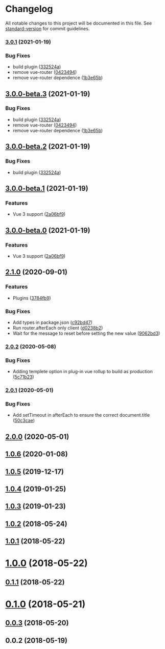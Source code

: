 # Changelog

All notable changes to this project will be documented in this file. See [standard-version](https://github.com/conventional-changelog/standard-version) for commit guidelines.

### [3.0.1](https://github.com/vue-a11y/vue-announcer/compare/v3.0.0-beta.1...v3.0.1) (2021-01-19)


### Bug Fixes

* build plugin ([332524a](https://github.com/vue-a11y/vue-announcer/commit/332524a1f2d97ac304673ef976006f0330a4619b))
* remove vue-router ([0423494](https://github.com/vue-a11y/vue-announcer/commit/042349491bfe5179626074f6e68adeec75f2d9af))
* remove vue-router dependence ([1b3e65b](https://github.com/vue-a11y/vue-announcer/commit/1b3e65b3019d26cee0c1d822831f59cadcb155b9))

## [3.0.0-beta.3](https://github.com/vue-a11y/vue-announcer/compare/v3.0.0-beta.1...v3.0.0-beta.3) (2021-01-19)


### Bug Fixes

* build plugin ([332524a](https://github.com/vue-a11y/vue-announcer/commit/332524a1f2d97ac304673ef976006f0330a4619b))
* remove vue-router ([0423494](https://github.com/vue-a11y/vue-announcer/commit/042349491bfe5179626074f6e68adeec75f2d9af))
* remove vue-router dependence ([1b3e65b](https://github.com/vue-a11y/vue-announcer/commit/1b3e65b3019d26cee0c1d822831f59cadcb155b9))

## [3.0.0-beta.2](https://github.com/vue-a11y/vue-announcer/compare/v3.0.0-beta.1...v3.0.0-beta.2) (2021-01-19)


### Bug Fixes

* build plugin ([332524a](https://github.com/vue-a11y/vue-announcer/commit/332524a1f2d97ac304673ef976006f0330a4619b))

## [3.0.0-beta.1](https://github.com/vue-a11y/vue-announcer/compare/v2.1.0...v3.0.0-beta.1) (2021-01-19)


### Features

* Vue 3 support ([2a06bf9](https://github.com/vue-a11y/vue-announcer/commit/2a06bf92d846a1ae39ad604c091813b8eb5d049b))

## [3.0.0-beta.0](https://github.com/vue-a11y/vue-announcer/compare/v2.1.0...v3.0.0-beta.0) (2021-01-19)


### Features

* Vue 3 support ([2a06bf9](https://github.com/vue-a11y/vue-announcer/commit/2a06bf92d846a1ae39ad604c091813b8eb5d049b))

## [2.1.0](https://github.com/vue-a11y/vue-announcer/compare/v2.0.2...v2.1.0) (2020-09-01)


### Features

* Plugins ([3784fb9](https://github.com/vue-a11y/vue-announcer/commit/3784fb96332d8781a78df8fb2f2e7b6601e187ae))


### Bug Fixes

* Add types in package.json ([c92bd47](https://github.com/vue-a11y/vue-announcer/commit/c92bd47a545e6a8601532b8a245dc7b8b4bd1872))
* Run router.afterEach only client ([d0238b2](https://github.com/vue-a11y/vue-announcer/commit/d0238b2b3d2f4d4a7704747c0e3b3f0762699b84))
* Wait for the message to reset before setting the new value ([9062bd3](https://github.com/vue-a11y/vue-announcer/commit/9062bd3c19537a45910a8dc3c3904e2cb7ab0f03))

### [2.0.2](https://github.com/vue-a11y/vue-announcer/compare/v2.0.1...v2.0.2) (2020-05-08)


### Bug Fixes

* Adding templete option in plug-in vue rollup to build as production ([5c71b23](https://github.com/vue-a11y/vue-announcer/commit/5c71b2317a4bfd3503513fad43f2f975a2530365))

### [2.0.1](https://github.com/vue-a11y/vue-announcer/compare/v2.0.0...v2.0.1) (2020-05-01)


### Bug Fixes

* Add setTimeout in afterEach to ensure the correct document.title ([50c3cae](https://github.com/vue-a11y/vue-announcer/commit/50c3cae08cab5616b8a77a07620c0c5b2989e5db))

## [2.0.0](https://github.com/vue-a11y/vue-announcer/compare/v1.0.6...v2.0.0) (2020-05-01)

<a name="1.0.6"></a>
## [1.0.6](https://github.com/vue-a11y/vue-announcer/compare/v1.0.5...v1.0.6) (2020-01-08)



<a name="1.0.5"></a>
## [1.0.5](https://github.com/vue-a11y/vue-announcer/compare/v1.0.4...v1.0.5) (2019-12-17)



<a name="1.0.4"></a>
## [1.0.4](https://github.com/vue-a11y/vue-announcer/compare/v1.0.3...v1.0.4) (2019-01-25)



<a name="1.0.3"></a>
## [1.0.3](https://github.com/vue-a11y/vue-announcer/compare/v1.0.2...v1.0.3) (2019-01-23)



<a name="1.0.2"></a>
## [1.0.2](https://github.com/vue-a11y/vue-announcer/compare/v1.0.1...v1.0.2) (2018-05-24)



<a name="1.0.1"></a>
## [1.0.1](https://github.com/vue-a11y/vue-announcer/compare/v1.0.0...v1.0.1) (2018-05-22)



<a name="1.0.0"></a>
# [1.0.0](https://github.com/vue-a11y/vue-announcer/compare/v0.1.1...v1.0.0) (2018-05-22)



<a name="0.1.1"></a>
## [0.1.1](https://github.com/vue-a11y/vue-announcer/compare/v0.0.3...v0.1.1) (2018-05-22)



<a name="0.1.0"></a>
# [0.1.0](https://github.com/vue-a11y/vue-announcer/compare/v0.0.3...v0.1.0) (2018-05-21)



<a name="0.0.3"></a>
## [0.0.3](https://github.com/vue-a11y/vue-a11y-announcer/compare/v0.0.2...v0.0.3) (2018-05-20)



<a name="0.0.2"></a>
## 0.0.2 (2018-05-19)
